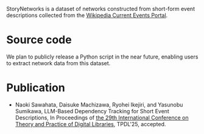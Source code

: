 StoryNetworks is a dataset of networks constructed from short-form event descriptions collected from the [Wikipedia Current Events Portal](https://en.wikipedia.org/wiki/Portal:Current_events).

# Source code
We plan to publicly release a Python script in the near future, enabling users to extract network data from this dataset.

# Publication
* Naoki Sawahata, Daisuke Machizawa, Ryohei Ikejiri, and Yasunobu Sumikawa, LLM-Based Dependency Tracking for Short Event Descriptions, In Proceedings of [the 29th International Conference on Theory and Practice of Digital Libraries](https://tpdl2025.github.io/index.html), TPDL'25, accepted.
